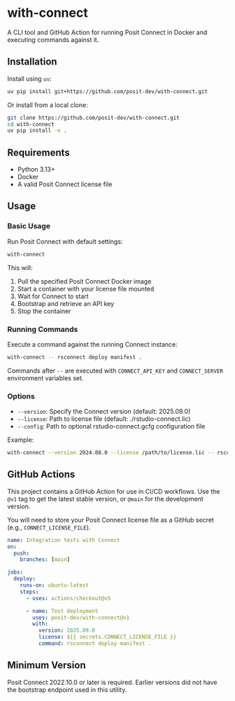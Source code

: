 # with-connect

A CLI tool and GitHub Action for running Posit Connect in Docker and executing commands against it.

## Installation

Install using `uv`:

```bash
uv pip install git+https://github.com/posit-dev/with-connect.git
```

Or install from a local clone:

```bash
git clone https://github.com/posit-dev/with-connect.git
cd with-connect
uv pip install -e .
```

## Requirements

- Python 3.13+
- Docker
- A valid Posit Connect license file

## Usage

### Basic Usage

Run Posit Connect with default settings:

```bash
with-connect
```

This will:
1. Pull the specified Posit Connect Docker image
2. Start a container with your license file mounted
3. Wait for Connect to start
4. Bootstrap and retrieve an API key
5. Stop the container

### Running Commands

Execute a command against the running Connect instance:

```bash
with-connect -- rsconnect deploy manifest .
```

Commands after `--` are executed with `CONNECT_API_KEY` and `CONNECT_SERVER` environment variables set.

### Options

- `--version`: Specify the Connect version (default: 2025.09.0)
- `--license`: Path to license file (default: ./rstudio-connect.lic)
- `--config`: Path to optional rstudio-connect.gcfg configuration file

Example:

```bash
with-connect --version 2024.08.0 --license /path/to/license.lic -- rsconnect deploy manifest .
```

## GitHub Actions

This project contains a GitHub Action for use in CI/CD workflows. Use the `@v1` tag to get the latest stable version, or `@main` for the development version.

You will need to store your Posit Connect license file as a GitHub secret (e.g., `CONNECT_LICENSE_FILE`).

```yaml
name: Integration tests with Connect
on:
  push:
    branches: [main]

jobs:
  deploy:
    runs-on: ubuntu-latest
    steps:
      - uses: actions/checkout@v5

      - name: Test deployment
        uses: posit-dev/with-connect@v1
        with:
          version: 2025.09.0
          license: ${{ secrets.CONNECT_LICENSE_FILE }}
          command: rsconnect deploy manifest .
```

## Minimum Version

Posit Connect 2022.10.0 or later is required. Earlier versions did not have the bootstrap endpoint used in this utility.
